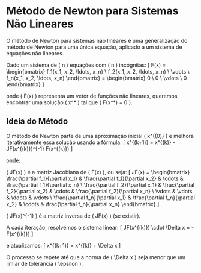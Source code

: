 # Método de Newton para Sistemas Não Lineares

O método de Newton para sistemas não lineares é uma generalização do método de Newton para uma única equação, aplicado a um sistema de equações não lineares.

Dado um sistema de \( n \) equações com \( n \) incógnitas:
\[ 
F(x) = \begin{bmatrix}
f_1(x_1, x_2, \ldots, x_n) \\
f_2(x_1, x_2, \ldots, x_n) \\
\vdots \\
f_n(x_1, x_2, \ldots, x_n)
\end{bmatrix} = \begin{bmatrix}
0 \\
0 \\
\vdots \\
0
\end{bmatrix}
\]

onde \( F(x) \) representa um vetor de funções não lineares, queremos encontrar uma solução \( x^* \) tal que \( F(x^*) = 0 \).

## Ideia do Método

O método de Newton parte de uma aproximação inicial \( x^{(0)} \) e melhora iterativamente essa solução usando a fórmula:
\[ 
x^{(k+1)} = x^{(k)} - JF(x^{(k)})^{-1} F(x^{(k)})
\]

onde:

\( JF(x) \) é a matriz Jacobiana de \( F(x) \), ou seja:
\[ 
JF(x) = \begin{bmatrix}
\frac{\partial f_1}{\partial x_1} & \frac{\partial f_1}{\partial x_2} & \cdots & \frac{\partial f_1}{\partial x_n} \\
\frac{\partial f_2}{\partial x_1} & \frac{\partial f_2}{\partial x_2} & \cdots & \frac{\partial f_2}{\partial x_n} \\
\vdots & \vdots & \ddots & \vdots \\
\frac{\partial f_n}{\partial x_1} & \frac{\partial f_n}{\partial x_2} & \cdots & \frac{\partial f_n}{\partial x_n}
\end{bmatrix}
\]

\( JF(x)^{-1} \) é a matriz inversa de \( JF(x) \) (se existir).

A cada iteração, resolvemos o sistema linear:
\[ 
JF(x^{(k)}) \cdot \Delta x = -F(x^{(k)})
\]

e atualizamos:
\[ 
x^{(k+1)} = x^{(k)} + \Delta x
\]

O processo se repete até que a norma de \( \Delta x \) seja menor que um limiar de tolerância \( \epsilon \).
